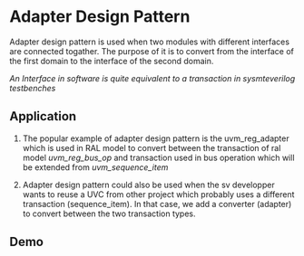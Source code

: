 # Adapter Design Pattern

Adapter design pattern is used when two modules with different interfaces are connected togather. The purpose of it is to convert from the interface of the first domain to the interface of the second domain.

*An Interface in software is quite equivalent to a transaction in sysmteverilog testbenches*

## Application

1. The popular example of adapter design pattern is the uvm_reg_adapter which is used in RAL model to convert between the transaction of ral model *uvm_reg_bus_op* and transaction used in bus operation which will be extended from *uvm_sequence_item*

2. Adapter design pattern could also be used when the sv developper wants to reuse a UVC from other project which probably uses a different transaction (sequence_item). In that case, we add a converter (adapter) to convert between the two transaction types.

## Demo